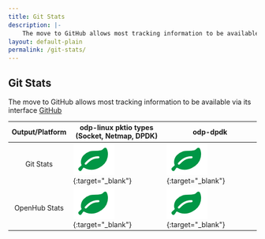 ```yaml
---
title: Git Stats
description: |-
    The move to GitHub allows most tracking information to be available via its interface github.com/Linaro/odp/graphs/contributors
layout: default-plain
permalink: /git-stats/
---
```

## Git Stats

The move to GitHub allows most tracking information to be available via its interface [GitHub](https://github.com/Linaro/odp/graphs/contributors)

| Output/Platform | odp-linux pktio types<br />(Socket, Netmap, DPDK) | odp-dpdk |
| :-------------: | ------------------------------------------------- | -------- |
| Git Stats       | [![Leaf Icon](/assets/images/leaf.png)](/linux-generic-gitstats/index.html){:target="_blank"} | [![Leaf Icon](/assets/images/leaf.png)](/linux-dpdk-gitstats/index.html){:target="_blank"} |
| OpenHub Stats   | [![Leaf Icon](/assets/images/leaf.png)](https://www.openhub.net/p/OpenDataPlane-ODP){:target="_blank"} | [![Leaf Icon](/assets/images/leaf.png)](https://www.openhub.net/p/ODP-DPDK){:target="_blank"} |
